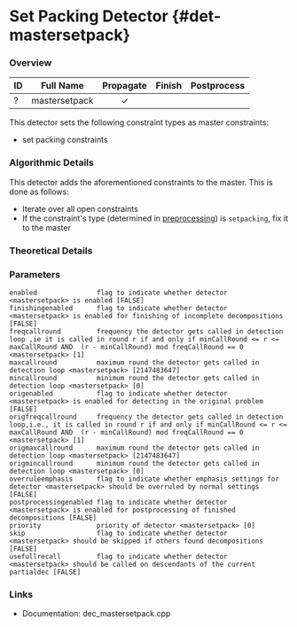 #  Set Packing Detector {#det-mastersetpack}

### Overview

| ID |          Full Name          | Propagate | Finish | Postprocess |
|----|-----------------------------|:---------:|:------:|:-----------:|
| ?  | mastersetpack               | ✓ |   |   |

This detector sets the following constraint types as master constraints:
- set packing constraints

### Algorithmic Details
This detector adds the aforementioned constraints to the master. This is done as follows:
* Iterate over all open constraints
 * If the constraint's type (determined in [preprocessing](#preprocessing)) is `setpacking`, fix it to the master

### Theoretical Details

### Parameters

    enabled               flag to indicate whether detector <mastersetpack> is enabled [FALSE]
    finishingenabled      flag to indicate whether detector <mastersetpack> is enabled for finishing of incomplete decompositions [FALSE]
    freqcallround         frequency the detector gets called in detection loop ,ie it is called in round r if and only if minCallRound <= r <= maxCallRound AND  (r - minCallRound) mod freqCallRound == 0 <mastersetpack> [1]
    maxcallround          maximum round the detector gets called in detection loop <mastersetpack> [2147483647]
    mincallround          minimum round the detector gets called in detection loop <mastersetpack> [0]
    origenabled           flag to indicate whether detector <mastersetpack> is enabled for detecting in the original problem [FALSE]
    origfreqcallround     frequency the detector gets called in detection loop,i.e., it is called in round r if and only if minCallRound <= r <= maxCallRound AND  (r - minCallRound) mod freqCallRound == 0 <mastersetpack> [1]
    origmaxcallround      maximum round the detector gets called in detection loop <mastersetpack> [2147483647]
    origmincallround      minimum round the detector gets called in detection loop <mastersetpack> [0]
    overruleemphasis      flag to indicate whether emphasis settings for detector <mastersetpack> should be overruled by normal settings [FALSE]
    postprocessingenabled flag to indicate whether detector <mastersetpack> is enabled for postprocessing of finished decompositions [FALSE]
    priority              priority of detector <mastersetpack> [0]
    skip                  flag to indicate whether detector <mastersetpack> should be skipped if others found decompositions [FALSE]
    usefullrecall         flag to indicate whether detector <mastersetpack> should be called on descendants of the current partialdec [FALSE]


### Links
 * Documentation: dec_mastersetpack.cpp
